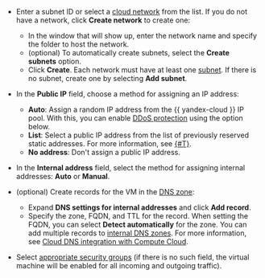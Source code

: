 * Enter a subnet ID or select a [cloud network](../../vpc/concepts/network.md#network) from the list.
   If you do not have a network, click **Create network** to create one:

   * In the window that will show up, enter the network name and specify the folder to host the network.
   * (optional) To automatically create subnets, select the **Create subnets** option.
   * Click **Create**.
   Each network must have at least one [subnet](../../vpc/concepts/network.md#subnet). If there is no subnet, create one by selecting **Add subnet**.

* In the **Public IP** field, choose a method for assigning an IP address:

   * **Auto**: Assign a random IP address from the {{ yandex-cloud }} IP pool. With this, you can enable [DDoS protection](../../vpc/ddos-protection/index.md) using the option below.
   * **List**: Select a public IP address from the list of previously reserved static addresses. For more information, see [{#T}](../../vpc/operations/set-static-ip.md).
   * **No address**: Don't assign a public IP address.

* In the **Internal address** field, select the method for assigning internal addresses: **Auto** or **Manual**.

* (optional) Create records for the VM in the [DNS zone](../../dns/concepts/dns-zone.md):

   * Expand **DNS settings for internal addresses** and click **Add record**.
   * Specify the zone, FQDN, and TTL for the record. When setting the FQDN, you can select **Detect automatically** for the zone.
      You can add multiple records to [internal DNS zones](../../dns/concepts/dns-zone.md). For more information, see [Cloud DNS integration with Compute Cloud](../../dns/concepts/compute-integration.md).

* Select [appropriate security groups](../../vpc/concepts/security-groups.md) (if there is no such field, the virtual machine will be enabled for all incoming and outgoing traffic).
